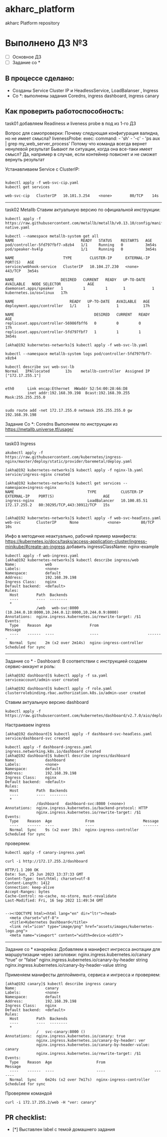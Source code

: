 # akharc_platform
akharc Platform repository
# Выполнено ДЗ №3

 - [ ] Основное ДЗ
 - [ ] Задание со *

## В процессе сделано:
- Созданы Service Cluster IP и HeadlessService, LoadBalanser , Ingress
- Со *: выполнены задания Coredns, ingress dashboard, ingress canary 

## Как проверить работоспособность:
task01 добавляем Readiness и liveness probe в под из 1-го ДЗ

Вопрос для самопроверки:  Почему следующая конфигурация валидна, но не имеет смысла?
 livenessProbe:    exec:     command:        - 'sh'        - '-c'        - 'ps aux | grep my_web_server_process'
Потому что команда всегда вернет ненулевой результат
Бывают ли ситуации, когда она все-таки имеет смысл?
Да, например в случае, если контейнер повиснет и не сможет вернуть результат


Устанавливаем Service с ClusterIP:

```shell

kubectl apply -f web-svc-cip.yaml
kubectl get services

web-svc-cip   ClusterIP   10.101.3.254    <none>        80/TCP    14s
```

---
task02 Metallb
  Ставим актуальную версию по официальной инструкции:
```shell
kubectl apply -f https://raw.githubusercontent.com/metallb/metallb/v0.13.10/config/manifests/metallb-native.yaml

kubectl --namespace metallb-system get all
NAME                              READY   STATUS    RESTARTS   AGE
pod/controller-5fd797fbf7-x8zb4   1/1     Running   0          3m54s
pod/speaker-hv4lp                 1/1     Running   0          3m54s

NAME                      TYPE        CLUSTER-IP      EXTERNAL-IP   PORT(S)   AGE
service/webhook-service   ClusterIP   10.104.27.230   <none>        443/TCP   3m54s

NAME                     DESIRED   CURRENT   READY   UP-TO-DATE   AVAILABLE   NODE SELECTOR            AGE
daemonset.apps/speaker   1         1         1       1            1           kubernetes.io/os=linux   17h

NAME                         READY   UP-TO-DATE   AVAILABLE   AGE
deployment.apps/controller   1/1     1            1           17h

NAME                                    DESIRED   CURRENT   READY   AGE
replicaset.apps/controller-56986fbff6   0         0         0       17h
replicaset.apps/controller-5fd797fbf7   1         1         1       3m54s

[akha@192 kubernetes-networks]$ kubectl apply -f web-svc-lb.yaml

kubectl --namespace metallb-system logs pod/controller-5fd797fbf7-x8zb4 

kubectl describe svc web-svc-lb
Normal   IPAllocated       13s    metallb-controller  Assigned IP ["172.17.255.1"]


eth0      Link encap:Ethernet  HWaddr 52:54:00:28:66:D8
          inet addr:192.168.39.198  Bcast:192.168.39.255  Mask:255.255.255.0


sudo route add -net 172.17.255.0 netmask 255.255.255.0 gw 192.168.39.198
```
Задание Со *:  Coredns
Выполняем по инструкции из https://metallb.universe.tf/usage/

---
task03 Ingress
```shell
akubectl apply -f https://raw.githubusercontent.com/kubernetes/ingress-nginx/master/deploy/static/provider/baremetal/deploy.yaml

[akha@192 kubernetes-networks]$ kubectl apply -f nginx-lb.yaml
service/ingress-nginx created

[akha@192 kubernetes-networks]$ kubectl get services --namespace=ingress-nginx
NAME                                 TYPE           CLUSTER-IP      EXTERNAL-IP    PORT(S)                      AGE
ingress-nginx                        LoadBalancer   10.100.85.51    172.17.255.2   80:30295/TCP,443:30912/TCP   15s


[akha@192 kubernetes-networks]$ kubectl apply -f web-svc-headless.yaml
web-svc       ClusterIP      None             <none>         80/TCP         10s
```
Инфо в методичке неактуально, рабочий пример манифеста:
https://kubernetes.io/docs/tasks/access-application-cluster/ingress-minikube/#create-an-ingress
добавить ingressClassName: nginx-example 
```shell
kubectl apply -f web-ingress.yaml
[akha@192 kubernetes-networks]$ kubectl describe ingress/web
Name:             web
Labels:           <none>
Namespace:        default
Address:          192.168.39.198
Ingress Class:    nginx
Default backend:  <default>
Rules:
  Host        Path  Backends
  ----        ----  --------
  *
              /web   web-svc:8000 (10.244.0.10:8000,10.244.0.12:8000,10.244.0.9:8000)
Annotations:  nginx.ingress.kubernetes.io/rewrite-target: /$1
Events:
  Type    Reason  Age                 From                      Message
  ----    ------  ----                ----                      -------
  Normal  Sync    2m (x2 over 2m14s)  nginx-ingress-controller  Scheduled for sync
```
---
Задание со * - Dashboard:
В соответствии с инструкцией создаем сервис-аккаунт и роль:
```shell
[akha@192 dashboard]$ kubectl apply -f sa.yaml
serviceaccount/admin-user created

[akha@192 dashboard]$ kubectl apply -f role.yaml
clusterrolebinding.rbac.authorization.k8s.io/admin-user created
```

Ставим актуальную версию dashboard
```shell
kubectl apply -f https://raw.githubusercontent.com/kubernetes/dashboard/v2.7.0/aio/deploy/recommended.yaml
```

Настраиваем ingress
```shell
[akha@192 dashboard]$ kubectl apply -f dashboard-svc-headless.yaml
service/dashboard-svc created

kubectl apply -f dashboard-ingress.yaml
ingress.networking.k8s.io/dashboard created
[akha@192 dashboard]$ kubectl describe ingress/dashboard
Name:             dashboard
Labels:           <none>
Namespace:        default
Address:          192.168.39.198
Ingress Class:    nginx
Default backend:  <default>
Rules:
  Host        Path  Backends
  ----        ----  --------
  *
              /dashboard   dashboard-svc:8080 (<none>)
Annotations:  nginx.ingress.kubernetes.io/backend-protocol: HTTP
              nginx.ingress.kubernetes.io/rewrite-target: /$1
Events:
  Type    Reason  Age               From                      Message
  ----    ------  ----              ----                      -------
  Normal  Sync    9s (x2 over 19s)  nginx-ingress-controller  Scheduled for sync
```
проверяем:
```shell
kubectl apply -f canary-ingress.yaml
```
```shell
curl -i http://172.17.255.2/dashboard
```
```shell
HTTP/1.1 200 OK
Date: Sun, 25 Jun 2023 13:37:33 GMT
Content-Type: text/html; charset=utf-8
Content-Length: 1412
Connection: keep-alive
Accept-Ranges: bytes
Cache-Control: no-cache, no-store, must-revalidate
Last-Modified: Fri, 16 Sep 2022 11:49:34 GMT


--><!DOCTYPE html><html lang="en" dir="ltr"><head>
  <meta charset="utf-8">
  <title>Kubernetes Dashboard</title>
  <link rel="icon" type="image/png" href="assets/images/kubernetes-logo.png">
  <meta name="viewport" content="width=device-width">
```
---
Задание со * канарейка:
Добавляем в манифест ингресса анотации для маршрутизации через заголовки:
nginx.ingress.kubernetes.io/canary	"true" or "false"
nginx.ingress.kubernetes.io/canary-by-header	string
nginx.ingress.kubernetes.io/canary-by-header-value	string

Применяем манифесты деплоймента, сервиса и ингресса и проверяем:

```shell
[akha@192 canary]$ kubectl describe ingress canary
Name:             canary
Labels:           <none>
Namespace:        default
Address:          192.168.39.198
Ingress Class:    nginx
Default backend:  <default>
Rules:
  Host        Path  Backends
  ----        ----  --------
  *
              /   svc-canary:8000 ()
Annotations:  nginx.ingress.kubernetes.io/canary: true
              nginx.ingress.kubernetes.io/canary-by-header: ver
              nginx.ingress.kubernetes.io/canary-by-header-value: canary
              nginx.ingress.kubernetes.io/rewrite-target: /$1
Events:
  Type    Reason  Age                    From                      Message
  ----    ------  ----                   ----                      -------
  Normal  Sync    6m24s (x2 over 7m17s)  nginx-ingress-controller  Scheduled for sync

```
Проверяем командой
```shell
curl -i 172.17.255.2/web -H "ver: canary"
```
## PR checklist:
 - [*] Выставлен label с темой домашнего задания
